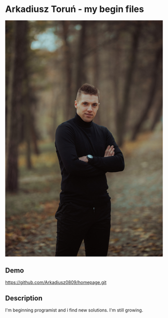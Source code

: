 # Arkadiusz Toruń - my begin files

![Arkadiusz](images/IMG-1.jpg)

## Demo 
https://github.com/Arkadiusz0809/homepage.git

## Description
I'm beginning programist and i find new solutions. I'm still growing.
